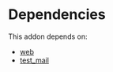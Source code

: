 # Dependencies

This addon depends on:

- [web](https://github.com/bringout/oca-ocb-core)
- [test_mail](https://github.com/bringout/oca-ocb-test)
